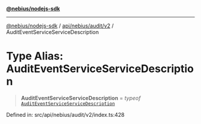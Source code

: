 [**@nebius/nodejs-sdk**](../../../../../README.md)

---

[@nebius/nodejs-sdk](../../../../../README.md) / [api/nebius/audit/v2](../README.md) / AuditEventServiceServiceDescription

# Type Alias: AuditEventServiceServiceDescription

> **AuditEventServiceServiceDescription** = _typeof_ [`AuditEventServiceServiceDescription`](../variables/AuditEventServiceServiceDescription.md)

Defined in: src/api/nebius/audit/v2/index.ts:428
